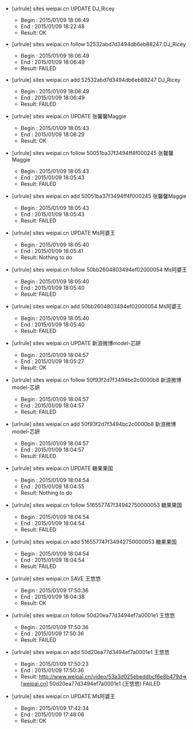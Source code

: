 * [urlrule] sites weipai.cn UPDATE DJ_Ricey


    * Begin : 2015/01/09 18:06:49
    * End   : 2015/01/09 18:22:48
    * Result: OK

* [urlrule] sites weipai.cn follow 52532abd7d3494db6eb88247 DJ_Ricey


    * Begin : 2015/01/09 18:06:49
    * End   : 2015/01/09 18:06:49
    * Result: FAILED

* [urlrule] sites weipai.cn add 52532abd7d3494db6eb88247 DJ_Ricey


    * Begin : 2015/01/09 18:06:49
    * End   : 2015/01/09 18:06:49
    * Result: FAILED

* [urlrule] sites weipai.cn UPDATE 张馨馨Maggie


    * Begin : 2015/01/09 18:05:43
    * End   : 2015/01/09 18:06:29
    * Result: OK

* [urlrule] sites weipai.cn follow 50051ba37f3494ff4f000245 张馨馨Maggie


    * Begin : 2015/01/09 18:05:43
    * End   : 2015/01/09 18:05:43
    * Result: FAILED

* [urlrule] sites weipai.cn add 50051ba37f3494ff4f000245 张馨馨Maggie


    * Begin : 2015/01/09 18:05:43
    * End   : 2015/01/09 18:05:43
    * Result: FAILED

* [urlrule] sites weipai.cn UPDATE Ms阿婆王


    * Begin : 2015/01/09 18:05:40
    * End   : 2015/01/09 18:05:41
    * Result: Nothing to do

* [urlrule] sites weipai.cn follow 50bb2604803494ef02000054 Ms阿婆王


    * Begin : 2015/01/09 18:05:40
    * End   : 2015/01/09 18:05:40
    * Result: FAILED

* [urlrule] sites weipai.cn add 50bb2604803494ef02000054 Ms阿婆王


    * Begin : 2015/01/09 18:05:40
    * End   : 2015/01/09 18:05:40
    * Result: FAILED

* [urlrule] sites weipai.cn UPDATE 新浪微博model-芯妍


    * Begin : 2015/01/09 18:04:57
    * End   : 2015/01/09 18:05:27
    * Result: OK

* [urlrule] sites weipai.cn follow 50f93f2d7f3494bc2c0000b8 新浪微博model-芯妍


    * Begin : 2015/01/09 18:04:57
    * End   : 2015/01/09 18:04:57
    * Result: FAILED

* [urlrule] sites weipai.cn add 50f93f2d7f3494bc2c0000b8 新浪微博model-芯妍


    * Begin : 2015/01/09 18:04:57
    * End   : 2015/01/09 18:04:57
    * Result: FAILED

* [urlrule] sites weipai.cn UPDATE 糖果果国


    * Begin : 2015/01/09 18:04:54
    * End   : 2015/01/09 18:04:55
    * Result: Nothing to do

* [urlrule] sites weipai.cn follow 516557747f34942750000053 糖果果国


    * Begin : 2015/01/09 18:04:54
    * End   : 2015/01/09 18:04:54
    * Result: FAILED

* [urlrule] sites weipai.cn add 516557747f34942750000053 糖果果国


    * Begin : 2015/01/09 18:04:54
    * End   : 2015/01/09 18:04:54
    * Result: FAILED

* [urlrule] sites weipai.cn SAVE 王悠悠

    * Begin : 2015/01/09 17:50:36
    * End   : 2015/01/09 18:04:38
    * Result: OK

* [urlrule] sites weipai.cn follow 50d20ea77d3494ef7a0001e1 王悠悠

    * Begin : 2015/01/09 17:50:36
    * End   : 2015/01/09 17:50:36
    * Result: FAILED

* [urlrule] sites weipai.cn add 50d20ea77d3494ef7a0001e1 王悠悠

    * Begin : 2015/01/09 17:50:23
    * End   : 2015/01/09 17:50:36
    * Result: http://www.weipai.cn/video/53a3d025ebeddbcf6e8b479d=>[weipai.cn] 50d20ea77d3494ef7a0001e1 (王悠悠) FAILED

* [urlrule] sites weipai.cn UPDATE Ms阿婆王

    * Begin : 2015/01/09 17:42:34
    * End   : 2015/01/09 17:48:06
    * Result: OK

